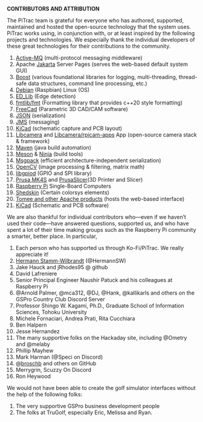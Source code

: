 **CONTRIBUTORS AND ATTRIBUTION**

The PiTrac team is grateful for everyone who has authored, supported, maintained and hosted the open-source technology that the system uses.  PiTrac works using, in conjunction with, or at least inspired by the following projects and technologies.  We especially thank the individual developers of these great technologies for their contributions to the community.

1. [Active-MQ](https://activemq.apache.org/) (multi-protocol messaging middleware)  
2. Apache [Jakarta](https://jakarta.apache.org/) Server Pages (serves the web-based default system GUI)  
3. [Boost](https://www.boost.org/) (various foundational libraries for logging, multi-threading, thread-safe data structures, command line processing, etc.)  
4.  [Debian](https://www.raspbian.org/) (Raspbian) Linux (OS)  
5. [ED\_Lib](https://github.com/CihanTopal/ED_Lib) (Edge detection)  
6. [fmtlib/fmt](https://fmt.dev/11.0/) (Formatting library that provides c++20 style formatting)  
7. [FreeCad](https://www.freecad.org/downloads.php) (Parametric 3D CAD/CAM software)  
8. [JSON](https://github.com/google/gson) (serialization)  
9. [JMS](https://www.oracle.com/java/technologies/java-message-service.html#:~:text=The%20Java%20Message%20Service%20\(JMS,coupled%2C%20reliable%2C%20and%20asynchronous.) (messaging)  
10. [KiCad](https://www.kicad.org/) (schematic capture and PCB layout)  
11. [Libcamera](https://libcamera.org/) and [Libcamera/rpicam-apps](https://github.com/raspberrypi/rpicam-apps) App (open-source camera stack & framework)  
12. [Maven](https://maven.apache.org/guides/getting-started/maven-in-five-minutes.html) (java build automation)  
13. [Meson](https://mesonbuild.com/) & [Ninja](https://ninja-build.org/) (build tools)  
14. [Msgpack](https://msgpack.org/index.html) (efficient architecture-independent serialization)  
15. [OpenCV](https://opencv.org/) (image processing & filtering, matrix math)  
16.  [libgpiod](https://github.com/brgl/libgpiod) (GPIO and SPI library)  
17. [Prusa MK4S](https://www.prusa3d.com/product/original-prusa-mk4s-3d-printer-kit/) and [PrusaSlicer](https://www.prusa3d.com/page/prusaslicer_424/)(3D Printer and Slicer)  
18. [Raspberry Pi](https://www.raspberrypi.com/) Single-Board Computers  
19. [Shedskin](https://shedskin.readthedocs.io/en/latest/index.html) (Certain colorsys elements)  
20. [Tomee and other Apache products](https://tomee.apache.org/) (hosts the web-based interface)  
21. [KiCad](https://www.kicad.org/) (Schematic and PCB software)

We are also thankful for individual contributors who—even if we haven’t used their code—have answered questions, supported us, and who have spent a lot of their time making groups such as the Raspberry Pi community a smarter, better place.  In particular,

1. Each person who has supported us through Ko-Fi/PiTrac.  We really appreciate it\!  
2. [Hermann Stamm-Wilbrandt](https://stamm-wilbrandt.de/en/) (@HermannSW)  
3. Jake Hauck and jRhodes95 @ github  
4. David Lafreniere  
5. Senior Principal Engineer Naushir Patuck and his colleagues at Raspberry Pi  
6. @Arnold Palmer, @mca312, @DJ, @Hank, @kallikarls and others on the GSPro Country Club Discord Server  
7. Professor Shingo W. Kagami, Ph.D., Graduate School of Information Sciences, Tohoku University  
8. Michele Fornaciari, Andrea Prati, Rita Cucchiara  
9. Ben Halpern  
10. Jesse Hernandez  
11. The many supportive folks on the Hackaday site, including @Ometry and @melaby  
12. Phillip Mayhew  
13. Mark Harman (@Speci on Discord)  
14. @[broschb](https://github.com/jamespilgrim/PiTrac/commits?author=broschb) and others on GitHub  
15. Merrygrin, Scuzzy On Discord
16. Ron Heywood

We would not have been able to create the golf simulator interfaces without the help of the following folks:

1. The very supportive GSPro business development people  
2. The folks at TruGolf, especially Eric, Melissa and Ryan.

 

